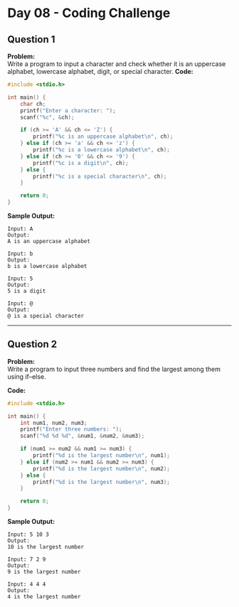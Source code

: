 # Day 08 - Coding Challenge

## Question 1  
**Problem:**  
Write a program to input a character and check whether it is an uppercase alphabet, lowercase alphabet, digit, or special character.
**Code:**  
```c
#include <stdio.h>

int main() {
    char ch;
    printf("Enter a character: ");
    scanf("%c", &ch);

    if (ch >= 'A' && ch <= 'Z') {
        printf("%c is an uppercase alphabet\n", ch);
    } else if (ch >= 'a' && ch <= 'z') {
        printf("%c is a lowercase alphabet\n", ch);
    } else if (ch >= '0' && ch <= '9') {
        printf("%c is a digit\n", ch);
    } else {
        printf("%c is a special character\n", ch);
    }

    return 0;
}
```

**Sample Output:**  
```
Input: A
Output:
A is an uppercase alphabet

Input: b
Output:
b is a lowercase alphabet

Input: 5
Output:
5 is a digit

Input: @
Output:
@ is a special character
```
---

## Question 2  
**Problem:**  
Write a program to input three numbers and find the largest among them using if–else.

**Code:**  
```c
#include <stdio.h>

int main() {
    int num1, num2, num3;
    printf("Enter three numbers: ");
    scanf("%d %d %d", &num1, &num2, &num3);

    if (num1 >= num2 && num1 >= num3) {
        printf("%d is the largest number\n", num1);
    } else if (num2 >= num1 && num2 >= num3) {
        printf("%d is the largest number\n", num2);
    } else {
        printf("%d is the largest number\n", num3);
    }

    return 0;
}
```

**Sample Output:**  
```
Input: 5 10 3
Output:
10 is the largest number

Input: 7 2 9
Output:
9 is the largest number

Input: 4 4 4
Output:
4 is the largest number
```
